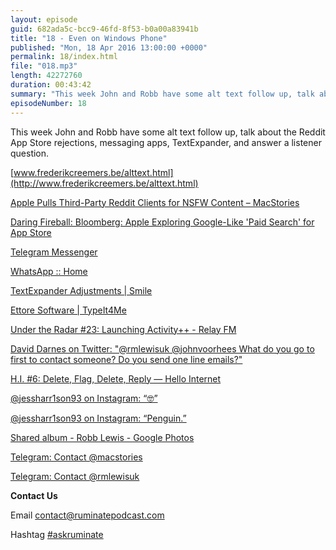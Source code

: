 ```yaml
---
layout: episode
guid: 682ada5c-bcc9-46fd-8f53-b0a00a83941b
title: "18 - Even on Windows Phone"
published: "Mon, 18 Apr 2016 13:00:00 +0000"
permalink: 18/index.html
file: "018.mp3"
length: 42272760
duration: 00:43:42
summary: "This week John and Robb have some alt text follow up, talk about the Reddit App Store rejections, messaging apps, TextExpander, and answer a listener question."
episodeNumber: 18
---
```


This week John and Robb have some alt text follow up, talk about the Reddit App Store rejections, messaging apps, TextExpander, and answer a listener question.

[www.frederikcreemers.be/alttext.html](http://www.frederikcreemers.be/alttext.html)

[Apple Pulls Third-Party Reddit Clients for NSFW Content – MacStories](https://www.macstories.net/news/apple-pulls-third-party-reddit-clients-for-nsfw-content/)

[Daring Fireball: Bloomberg: Apple Exploring Google-Like 'Paid Search' for App Store](http://daringfireball.net/linked/2016/04/14/bloomberg-app-store-search)

[Telegram Messenger](https://telegram.org/)

[WhatsApp :: Home](https://www.whatsapp.com/)

[TextExpander Adjustments | Smile](https://smilesoftware.com/textexpander/entry/textexpander-adjustments)

[Ettore Software | TypeIt4Me](http://www.ettoresoftware.com/mac-apps/typeit4me/)

[Under the Radar #23: Launching Activity++ - Relay FM](https://www.relay.fm/radar/23)

[David Darnes on Twitter: "@rmlewisuk @johnvoorhees What do you go to first to contact someone? Do you send one line emails?"](https://twitter.com/DavidDarnes/status/721668120918827008)

[H.I. #6: Delete, Flag, Delete, Reply — Hello Internet](http://www.hellointernet.fm/podcast/6)

[@jessharr1son93 on Instagram: “🤓”](https://www.instagram.com/p/BEOaaYpguIz/)

[@jessharr1son93 on Instagram: “Penguin.”](https://www.instagram.com/p/BEGz4BeguDT/)

[Shared album - Robb Lewis - Google Photos](https://photos.google.com/share/AF1QipMjdVoTUm43jhSRULWUfNpHe9T3FKTAy488cVjdRJaqTmvdz0Zahh4AnJ0v7GiWiA?key=MjBFQ25sZHk2MkhGSzhNQ3VjeXNPWXJKOFZrb09R)

[Telegram: Contact @macstories](http://telegram.me/macstories)

[Telegram: Contact @rmlewisuk](http://telegram.me/rmlewisuk)

**Contact Us**

Email [contact@ruminatepodcast.com](mailto:contact@ruminatepodcast.com)

Hashtag [#askruminate](https://twitter.com/search?q=askruminate)
